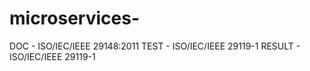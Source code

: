 # microservices-

DOC  - ISO/IEC/IEEE 29148:2011
TEST - ISO/IEC/IEEE 29119-1
RESULT - ISO/IEC/IEEE 29119-1
